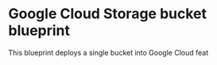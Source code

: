# Google Cloud Storage bucket blueprint

This blueprint deploys a single bucket into Google Cloud feat

